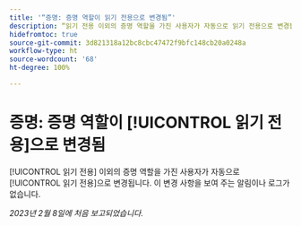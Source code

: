 ```yaml
---
title: '“증명: 증명 역할이 읽기 전용으로 변경됨”'
description: “읽기 전용 이외의 증명 역할을 가진 사용자가 자동으로 읽기 전용으로 변경됩니다. 이 변경 사항을 보여 주는 알림이나 로그가 없습니다.”
hidefromtoc: true
source-git-commit: 3d821318a12bc8cbc47472f9bfc148cb20a0248a
workflow-type: ht
source-wordcount: '68'
ht-degree: 100%

---
```



# 증명: 증명 역할이 [!UICONTROL 읽기 전용]으로 변경됨

[!UICONTROL 읽기 전용] 이외의 증명 역할을 가진 사용자가 자동으로 [!UICONTROL 읽기 전용]으로 변경됩니다. 이 변경 사항을 보여 주는 알림이나 로그가 없습니다.

_2023년 2월 8일에 처음 보고되었습니다._

